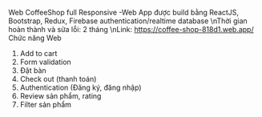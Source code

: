   Web CoffeeShop full Responsive
-Web App được build bằng ReactJS, Bootstrap, Redux, Firebase authentication/realtime database
\nThời gian hoàn thành và sửa lỗi: 2 tháng
\nLink: https://coffee-shop-818d1.web.app/
  Chức năng Web
1. Add to cart
2. Form validation
3. Đặt bàn
4. Check out (thanh toán)
5. Authentication (Đăng ký, đăng nhập) 
6. Review sản phẩm, rating
7. Filter sản phẩm

